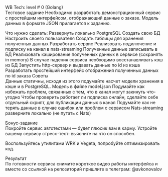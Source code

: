 WB Tech: level # 0 (Golang)		 	 	
Тестовое задание
Необходимо разработать демонстрационный сервис с простейшим интерфейсом, отображающий данные о заказе. Модель данных в формате JSON прилагается к заданию.	
				
Что нужно сделать:
Развернуть локально PostgreSQL
Создать свою БД
Настроить своего пользователя
Создать таблицы для хранения полученных данных
Разработать сервис
Реализовать подключение и подписку на канал в nats-streaming
Полученные данные записывать в БД
Реализовать кэширование полученных данных в сервисе (сохранять in memory)
В случае падения сервиса необходимо восстанавливать кэш из БД
Запустить http-сервер и выдавать данные по id из кэша
Разработать простейший интерфейс отображения полученных данных по id заказа
Советы				
Данные статичны, исходя из этого подумайте насчет модели хранения в кэше и в PostgreSQL. Модель в файле model.json
Подумайте как избежать проблем, связанных с тем, что в канал могут закинуть что-угодно
Чтобы проверить работает ли подписка онлайн, сделайте себе отдельный скрипт, для публикации данных в канал
Подумайте как не терять данные в случае ошибок или проблем с сервисом
Nats-streaming разверните локально (не путать с Nats)
						
Бонус-задание						
Покройте сервис автотестами — будет плюсик вам в карму.
Устройте вашему сервису стресс-тест: выясните на что он способен.
						
Воспользуйтесь утилитами WRK и Vegeta, попробуйте оптимизировать код.


Результат						
По готовности сервиса снимите короткое видео работы интерфейса и вместе со ссылкой на репозиторий пришлите в телеграм: @avkonovalov 
